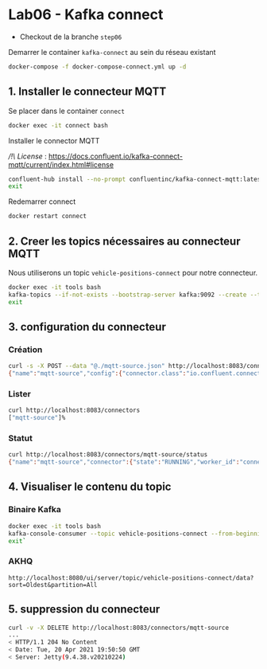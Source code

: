 # Lab06 - Kafka connect

- Checkout de la branche `step06`

Demarrer le container `kafka-connect` au sein du réseau existant

```bash
docker-compose -f docker-compose-connect.yml up -d
```

## 1. Installer le connecteur MQTT

Se placer dans le container `connect`

```bash
docker exec -it connect bash
```

Installer le connector MQTT

_/!\ License_ : https://docs.confluent.io/kafka-connect-mqtt/current/index.html#license
```bash
confluent-hub install --no-prompt confluentinc/kafka-connect-mqtt:latest
exit
```

Redemarrer connect

```bash
docker restart connect
```

## 2. Creer les topics nécessaires au connecteur MQTT

Nous utiliserons un topic `vehicle-positions-connect`  pour notre connecteur.

```bash
docker exec -it tools bash
kafka-topics --if-not-exists --bootstrap-server kafka:9092 --create --topic vehicle-positions-connect --replication-factor 1 --partitions 1
exit
```

## 3. configuration du connecteur

### Création

```bash
curl -s -X POST --data "@./mqtt-source.json" http://localhost:8083/connectors
{"name":"mqtt-source","config":{"connector.class":"io.confluent.connect.mqtt.MqttSourceConnector","mqtt.server.uri":"ssl://mqtt.hsl.fi:8883","mqtt.topics":"/hfp/v2/journey/ongoing/vp/#","mqtt.qos":"1","kafka.topic":"vehicle-positions-connect","tasks.max":"1","confluent.topic.bootstrap.servers":"kafka:9092","name":"mqtt-source"},"tasks":[],"type":"source"}%
```

### Lister

```bash
curl http://localhost:8083/connectors
["mqtt-source"]%
```

### Statut

```bash
curl http://localhost:8083/connectors/mqtt-source/status
{"name":"mqtt-source","connector":{"state":"RUNNING","worker_id":"connect:8083"},"tasks":[{"id":0,"state":"RUNNING","worker_id":"connect:8083"}],"type":"source"}%
```

## 4. Visualiser le contenu du topic

### Binaire Kafka

```bash
docker exec -it tools bash
kafka-console-consumer --topic vehicle-positions-connect --from-beginning --bootstrap-server kafka:9092
exit`
```

### AKHQ

`http://localhost:8080/ui/server/topic/vehicle-positions-connect/data?sort=Oldest&partition=All`

## 5. suppression du connecteur

```bash
curl -v -X DELETE http://localhost:8083/connectors/mqtt-source
...
< HTTP/1.1 204 No Content
< Date: Tue, 20 Apr 2021 19:50:50 GMT
< Server: Jetty(9.4.38.v20210224)
```
